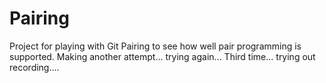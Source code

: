 # Pairing
Project for playing with Git Pairing to see how well pair programming is supported.
Making another attempt... trying again...
Third time... trying out recording....
